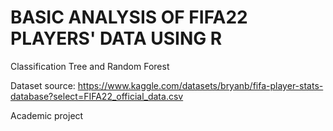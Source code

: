 # BASIC ANALYSIS OF FIFA22 PLAYERS' DATA USING R
Classification Tree and Random Forest

Dataset source: https://www.kaggle.com/datasets/bryanb/fifa-player-stats-database?select=FIFA22_official_data.csv

Academic project
